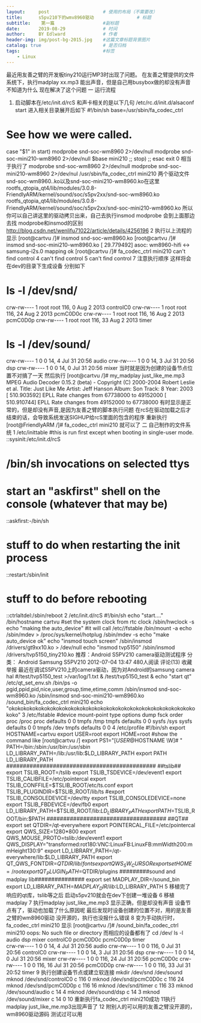 ```yaml
---
layout:     post                    # 使用的布局（不需要改）
title:      s5pv210下的wmv8960驱动                # 标题 
subtitle:    第一篇                  #副标题
date:       2019-08-29              # 时间
author:     BY Edlward              # 作者
header-img: img/post-bg-2015.jpg    #这篇文章标题背景图片
catalog: true                       # 是否归档
tags:                               #标签
    - Linux
---
```


最近用友善之臂的开发板tiny210运行MP3时出现了问题。
在友善之臂提供的文件系统下，执行madplay  xx.mp3
能出声音，但是自己用busybox做的却没有声音不知道为什么
现在解决了这个问题
一 运行流程
  1. 启动脚本在/etc/init.d/rcS
和声卡相关的是以下几句
/etc/rc.d/init.d/alsaconf start
进入相关目录展开后如下
#!/bin/sh
base=/usr/sbin/fa_codec_ctrl
# See how we were called.
case "$1" in
  start)
   modprobe snd-soc-wm8960 2>/dev/null
   modprobe snd-soc-mini210-wm8960 2>/dev/null
$base mini210
;;
  stop)
;;
esac
exit 0
相当于执行了
modprobe snd-soc-wm8960 2>/dev/null
   modprobe snd-soc-mini210-wm8960 2>/dev/nul
/usr/sbin/fa_codec_ctrl  mini210
两个驱动文件snd-soc-wm8960..ko以及snd-soc-mini210-wm8960.ko在这里
rootfs_qtopia_qt4/lib/modules/3.0.8-FriendlyARM/kernel/sound/soc/s5pv2xx/snd-soc-wm8960.ko
rootfs_qtopia_qt4/lib/modules/3.0.8-FriendlyARM/kernel/sound/soc/s5pv2xx/snd-soc-mini210-wm8960.ko
所以你可以自己讲这里的驱动拷贝出来，自己去执行insmod
modprobe 会到上面那边去找
modprobe和insmod的区别
http://blog.csdn.net/wenlifu71022/article/details/4256196
2 执行以上流程的显示
[root@cartvu /]# insmod snd-soc-wm8960.ko
[root@cartvu /]# insmod snd-soc-mini210-wm8960.ko
[   29.779492] asoc: wm8960-hifi <-> samsung-i2s.0 mapping ok
[root@cartvu /]# fa_codec_ctrl mini210
can't find control 4
can't find control 5
can't find control 7
注意执行顺序
这样将会在dev的目录下生成设备
分别如下
# ls -l  /dev/snd/
crw-rw----    1 root     root      116,   0 Aug  2  2013 controlC0
crw-rw----    1 root     root      116,  24 Aug  2  2013 pcmC0D0c
crw-rw----    1 root     root      116,  16 Aug  2  2013 pcmC0D0p
crw-rw----    1 root     root      116,  33 Aug  2  2013 timer
# ls -l /dev/sound/
crw-rw----    1 0        0          14,   4 Jul 31 20:56 audio
crw-rw----    1 0        0          14,   3 Jul 31 20:56 dsp
crw-rw----    1 0        0          14,   0 Jul 31 20:56 mixer
当时就是因为创建的设备节点位置不对搞了一天
然后执行
[root@cartvu /]# my_madplay just_like_me.mp3
MPEG Audio Decoder 0.15.2 (beta) - Copyright (C) 2000-2004 Robert Leslie et al.
          Title: Just Like Me
         Artist: Jeff Hanson
          Album: Son
          Track: 8
           Year: 2003
[  510.903592] EPLL Rate changes from 67738000 to 49152000
[  510.910744] EPLL Rate changes from 49152000 to 67738000
有时显示是正常的，但是却没有声音,是因为友善之臂的脚本执行问题
在rcS在驱动加载之后才结束的话，会导致系统发送SIGHUP给rcS里面的包含的程序
重新执行[root@FriendlyARM /]# fa_codec_ctrl mini210
就可以了
二 自己制作的文件系统
1  /etc/inittable
#this is run first except when booting in single-user mode.
::sysinit:/etc/init.d/rcS
# /bin/sh invocations on selected ttys
# start an "askfirst" shell on the console (whatever that may be)
::askfirst:-/bin/sh
# stuff to do when restarting the init process
::restart:/sbin/init
# stuff to do before rebooting
::ctrlaltdel:/sbin/reboot
2 /etc/init.d/rcS
#!/bin/sh
echo "start...."
/bin/hostname  cartvu
#set the system clock from   rtc clock
/sbin/hwclock  -s
echo "making the auto_device"
#it will call /etc//fstable
/bin/mount  -a
echo /sbin/mdev > /proc/sys/kernel/hotplug
/sbin/mdev -s
echo "make auto_device ok"
echo "insmod touch screen"
/sbin/insmod  /drivers/gt9xx10.ko > /dev/null
echo "insmod tvp5150"
/sbin/insmod  /drivers/tvp5150_tiny210.ko
推荐：Android S5PV210 camera驱动测试程序
分类：  Android  Samsung S5PV210 2012-07-04 13:47  480人阅读  评论(13)  收藏  举报 最近在调试S5PV210上的camera驱动，因为对Android的samsung camera hal
#/test/tvp5150_test >/var/log/1.txt &
/test/tvp5150_test &
echo "start qt"
/etc/qt_set_env.sh
/bin/ps -o pgid,ppid,pid,nice,user,group,time,etime,comm
/sbin/insmod  snd-soc-wm8960.ko
/sbin/insmod  snd-soc-mini210-wm8960.ko
/sound_bin/fa_codec_ctrl mini210
echo "okokokokokokokokokokokokokokokokokokokokokokokokokokokokokokokokoko"
3 /etc/fstable
#device      mount-point        type        options        dump     fsck order
proc          /proc            proc        defaults         0          0
tmpfs         /tmp            tmpfs        defaults         0         0
sysfs         /sys             sysfs         defaults         0          0
tmpfs         /dev            tmpfs         defaults        0          0
4 /etc/profile
#!/bin/sh
export HOSTNAME=cartvu
export USER=root
export HOME=root
#show the command like [root@cartvu /]
export PS1="[$USER@$HOSTNAME \W]\# "
PATH=/bin:/sbin:/usr/bin:/usr/sbin
LD_LIBRARY_PATH=/lib:/usr/lib:$LD_LIBRARY_PATH
export PATH  LD_LIBRARY_PATH
#############################################
##tslib##
export TSLIB_ROOT=/tslib
export TSLIB_TSDEVICE=/dev/event1
export TSLIB_CALIBFILE=/etc/pointercal
export TSLIB_CONFFILE=$TSLIB_ROOT/etc/ts.conf
export TSLIB_PLUGINDIR=$TSLIB_ROOT/lib/ts
#export TSLIB_CONSOLEDEVICE=/dev/tty
export TSLIB_CONSOLEDEVICE=none
export TSLIB_FBDEVICE=/dev/fb0
export LD_LIBRARY_PATH=$TSLIB_ROOT/lib:$LD_LIBRARY_PATH
export PATH=$TSLIB_ROOT/bin:$PATH
####################################
##QT##
export set QTDIR=/qt-everywhere
export POINTERCAL_FILE=/etc/pointercal
export QWS_SIZE=1280*800
export QWS_MOUSE_PROTO=tslib:/dev/event1
export QWS_DISPLAY="transformed:rot180:VNC:LinuxFB:LinuxFB:mmWidth200:mmHeight130:9"
export LD_LIBRARY_PATH=/qt-everywhere/lib:$LD_LIBRARY_PATH
export QT_QWS_FONTDIR=$QTDIR/lib/fonts
export QWS_SW_CURSOR
export set HOME=/root
export QT_PLUGIN_PATH=$QTDIR/plugins
#########sound and madplay lib###############
export set MADPLAY_DIR=/sound_bin
export LD_LIBRARY_PATH=$MADPLAY_DIR/lib:$LD_LIBRARY_PATH
5 移植完了响应的qt库，tslib等之后
启动s5pv210就会在dev下创建一堆设备
6 移植madplay
7 执行madplay just_like_me.mp3
显示正确，但是却没有声音
设备节点有了，驱动也加载了什么原因呢
最后发现时设备创建的位置不对，用的是友善之臂的wm8960驱动
没开源的，执行也没报什么错误
8 变为手动执行时，
fa_codec_ctrl mini210
显示
[root@cartvu /]# /sound_bin/fa_codec_ctrl mini210
oops: No such file or directory
而相应的设备都有了
cd /dev/
ls -l audio dsp mixer controlC0  pcmC0D0c pcmC0D0p timer  
crw-rw----    1 0        0          14,   4 Jul 31 20:56 audio
crw-rw----    1 0        0         116,   0 Jul 31 20:56 controlC0
crw-rw----    1 0        0          14,   3 Jul 31 20:56 dsp
crw-rw----    1 0        0          14,   0 Jul 31 20:56 mixer
crw-rw----    1 0        0         116,  24 Jul 31 20:56 pcmC0D0c
crw-rw----    1 0        0         116,  16 Jul 31 20:56 pcmC0D0p
crw-rw----    1 0        0         116,  33 Jul 31 20:52 timer
9 执行创建设备节点或建立软连接
mkdir /dev/snd   /dev/sound
mknod /dev/snd/controlC0 c 116 0
mknod /dev/snd/pcmC0D0c c 116 24
mknod /dev/snd/pcmC0D0p c 116 16
mknod /dev/snd/timer c 116 33
mknod /dev/sound/audio c 14 4
mknod /dev/sound/dsp c 14 3
mknod /dev/sound/mixer c 14 0
10 重新执行fa_codec_ctrl mini210成功
11执行madplay just_like_me.mp3出现声音了
12  附别人的可以用的友善之臂没开源的，wm8960驱动源码
测试过可以用

